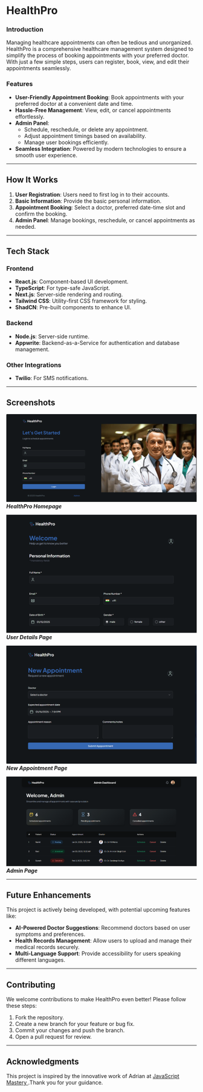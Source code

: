 # HealthPro

### Introduction

Managing healthcare appointments can often be tedious and unorganized. HealthPro is a comprehensive healthcare management system designed to simplify the process of booking appointments with your preferred doctor. With just a few simple steps, users can register, book, view, and edit their appointments seamlessly.

### Features

- **User-Friendly Appointment Booking**: Book appointments with your preferred doctor at a convenient date and time.
- **Hassle-Free Management**: View, edit, or cancel appointments effortlessly.
- **Admin Panel**:
  - Schedule, reschedule, or delete any appointment.
  - Adjust appointment timings based on availability.
  - Manage user bookings efficiently.
- **Seamless Integration**: Powered by modern technologies to ensure a smooth user experience.

---

## How It Works

1. **User Registration**: Users need to first log in to their accounts.
2. **Basic Information**: Provide the basic personal information.
3. **Appointment Booking**: Select a doctor, preferred date-time slot and confirm the booking.
4. **Admin Panel**: Manage bookings, reschedule, or cancel appointments as needed.

---

## Tech Stack

### Frontend

- **React.js**: Component-based UI development.
- **TypeScript**: For type-safe JavaScript.
- **Next.js**: Server-side rendering and routing.
- **Tailwind CSS**: Utility-first CSS framework for styling.
- **ShadCN**: Pre-built components to enhance UI.

### Backend

- **Node.js**: Server-side runtime.
- **Appwrite**: Backend-as-a-Service for authentication and database management.

### Other Integrations

- **Twilio**: For SMS notifications.

---

## Screenshots

![Homepage](./public/assets/images/homepage.png)
_**HealthPro Homepage**_

![User Details Page](./public/assets/images/userdetails.png)
_**User Details Page**_

![New Appointment Page](./public/assets/images/newapp.png)
_**New Appointment Page**_

![Admin Page](./public/assets/images/admin.png)
_**Admin Page**_

---

## Future Enhancements

This project is actively being developed, with potential upcoming features like:

- **AI-Powered Doctor Suggestions**: Recommend doctors based on user symptoms and preferences.
- **Health Records Management**: Allow users to upload and manage their medical records securely.
- **Multi-Language Support**: Provide accessibility for users speaking different languages.

---

## Contributing

We welcome contributions to make HealthPro even better! Please follow these steps:

1. Fork the repository.
2. Create a new branch for your feature or bug fix.
3. Commit your changes and push the branch.
4. Open a pull request for review.

---

## Acknowledgments

This project is inspired by the innovative work of Adrian at [JavaScript Mastery
](https://www.youtube.com/@javascriptmastery).Thank you for your guidance.
